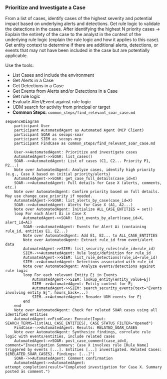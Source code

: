 ### Prioritize and Investigate a Case

From a list of cases, identify cases of the highest severity and potential impact based on underlying alerts and detections. Get rule logic to validate the detections in the cases. After identifying the highest N priority cases -> Explain the entirety of the case to the analyst in the context of the underlying rule logic (explain the rule logic and how it applies to this case). Get entity context to determine if there are additional alerts, detections, or events that may not have been included in the case but are potentially applicable.

Use the tools:


 * List Cases and include the environment
 * Get Alerts in a Case
 * Get Detections in a Case
 * Get Events from Alerts and/or Detections in a Case
 * Get rule logic
 * Evaluate Alert/Event against rule logic
 * UDM search for activity from principal or target
 * **Common Steps:** `common_steps/find_relevant_soar_case.md`

```{mermaid}
sequenceDiagram
    participant User
    participant AutomatedAgent as Automated Agent (MCP Client)
    participant SOAR as secops-soar
    participant SIEM as secops-mcp
    participant FindCase as common_steps/find_relevant_soar_case.md

    User->>AutomatedAgent: Prioritize and investigate cases
    AutomatedAgent->>SOAR: list_cases()
    SOAR-->>AutomatedAgent: List of cases (C1, C2... Priority P1, P2...)
    Note over AutomatedAgent: Analyze cases, identify high priority (e.g., Case X based on initial priority/alerts)
    AutomatedAgent->>SOAR: get_case_full_details(case_id=X)
    SOAR-->>AutomatedAgent: Full details for Case X (alerts, comments, etc.)
    Note over AutomatedAgent: Confirm priority based on full details. May use change_case_priority if needed.
    AutomatedAgent->>SOAR: list_alerts_by_case(case_id=X)
    SOAR-->>AutomatedAgent: Alerts for Case X (A1, A2...)
    Note over AutomatedAgent: Initialize ALL_CASE_ENTITIES = set()
    loop For each Alert Ai in Case X
        AutomatedAgent->>SOAR: list_events_by_alert(case_id=X, alert_id=Ai)
        SOAR-->>AutomatedAgent: Events for Alert Ai (containing rule_id, entities E1, E2...)
        Note over AutomatedAgent: Add E1, E2... to ALL_CASE_ENTITIES
        Note over AutomatedAgent: Extract rule_id from event/alert data
        AutomatedAgent->>SIEM: list_security_rules(rule_id=rule_id)
        SIEM-->>AutomatedAgent: Rule logic/definition for rule_id
        AutomatedAgent->>SIEM: list_rule_detections(rule_id=rule_id)
        SIEM-->>AutomatedAgent: Detections associated with rule_id
        Note over AutomatedAgent: Analyze events/detections against rule logic
        loop For each relevant Entity Ej in Events
            AutomatedAgent->>SIEM: lookup_entity(entity_value=Ej)
            SIEM-->>AutomatedAgent: Entity context for Ej
            AutomatedAgent->>SIEM: search_security_events(text="Events involving entity Ej", hours_back=...)
            SIEM-->>AutomatedAgent: Broader UDM events for Ej
        end
    end
    Note over AutomatedAgent: Check for related SOAR cases using all identified entities
    AutomatedAgent->>FindCase: Execute(Input: SEARCH_TERMS=list(ALL_CASE_ENTITIES), CASE_STATUS_FILTER="Opened")
    FindCase-->>AutomatedAgent: Results: RELATED_SOAR_CASES
    Note over AutomatedAgent: Synthesize findings, correlate rule logic with events/entities, include related cases
    AutomatedAgent->>SOAR: post_case_comment(case_id=X, comment="Investigation Summary: Case X involves rule [Rule Name] triggered by events [...]. Entities [...] investigated. Related Cases: ${RELATED_SOAR_CASES}. Findings: [...]")
    SOAR-->>AutomatedAgent: Comment confirmation
    AutomatedAgent->>AutomatedAgent: attempt_completion(result="Completed investigation for Case X. Summary posted as comment.")

```
